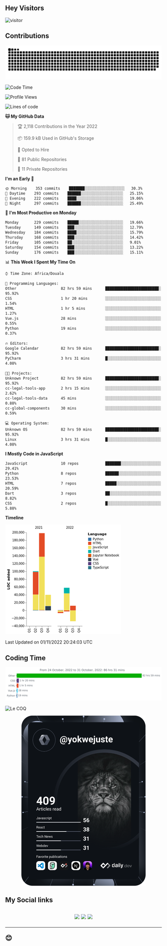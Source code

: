 ## Hey Visitors
![visitor](https://profile-counter.glitch.me/yokwejuste/count.svg)

## Contributions
<p align="center">
  <img src="https://raw.githubusercontent.com/yokwejuste/yokwejuste/output/github-contribution-grid-snake.svg" />
</p>

<!--START_SECTION:waka-->
![Code Time](http://img.shields.io/badge/Code%20Time-1%2C247%20hrs%2015%20mins-blue)

![Profile Views](http://img.shields.io/badge/Profile%20Views-13-blue)

![Lines of code](https://img.shields.io/badge/From%20Hello%20World%20I%27ve%20Written-372%20Thousand%20lines%20of%20code-blue)

**🐱 My GitHub Data** 

> 🏆 2,118 Contributions in the Year 2022
 > 
> 📦 159.9 kB Used in GitHub's Storage 
 > 
> 💼 Opted to Hire
 > 
> 📜 81 Public Repositories 
 > 
> 🔑 11 Private Repositories  
 > 
**I'm an Early 🐤** 

```text
🌞 Morning    353 commits    ███████░░░░░░░░░░░░░░░░░░   30.3% 
🌆 Daytime    293 commits    ██████░░░░░░░░░░░░░░░░░░░   25.15% 
🌃 Evening    222 commits    ████░░░░░░░░░░░░░░░░░░░░░   19.06% 
🌙 Night      297 commits    ██████░░░░░░░░░░░░░░░░░░░   25.49%

```
📅 **I'm Most Productive on Monday** 

```text
Monday       229 commits    █████░░░░░░░░░░░░░░░░░░░░   19.66% 
Tuesday      149 commits    ███░░░░░░░░░░░░░░░░░░░░░░   12.79% 
Wednesday    184 commits    ████░░░░░░░░░░░░░░░░░░░░░   15.79% 
Thursday     168 commits    ███░░░░░░░░░░░░░░░░░░░░░░   14.42% 
Friday       105 commits    ██░░░░░░░░░░░░░░░░░░░░░░░   9.01% 
Saturday     154 commits    ███░░░░░░░░░░░░░░░░░░░░░░   13.22% 
Sunday       176 commits    ███░░░░░░░░░░░░░░░░░░░░░░   15.11%

```


📊 **This Week I Spent My Time On** 

```text
⌚︎ Time Zone: Africa/Douala

💬 Programming Languages: 
Other                    82 hrs 59 mins      ████████████████████████░   95.92% 
CSS                      1 hr 20 mins        ░░░░░░░░░░░░░░░░░░░░░░░░░   1.54% 
HTML                     1 hr 5 mins         ░░░░░░░░░░░░░░░░░░░░░░░░░   1.27% 
Vue.js                   28 mins             ░░░░░░░░░░░░░░░░░░░░░░░░░   0.55% 
Python                   19 mins             ░░░░░░░░░░░░░░░░░░░░░░░░░   0.37%

🔥 Editors: 
Google Calendar          82 hrs 59 mins      ████████████████████████░   95.92% 
PyCharm                  3 hrs 31 mins       █░░░░░░░░░░░░░░░░░░░░░░░░   4.08%

🐱‍💻 Projects: 
Unknown Project          82 hrs 59 mins      ████████████████████████░   95.92% 
cc-legal-tools-app       2 hrs 15 mins       ░░░░░░░░░░░░░░░░░░░░░░░░░   2.62% 
cc-legal-tools-data      45 mins             ░░░░░░░░░░░░░░░░░░░░░░░░░   0.88% 
cc-global-components     30 mins             ░░░░░░░░░░░░░░░░░░░░░░░░░   0.59%

💻 Operating System: 
Unknown OS               82 hrs 59 mins      ████████████████████████░   95.92% 
Linux                    3 hrs 31 mins       █░░░░░░░░░░░░░░░░░░░░░░░░   4.08%

```

**I Mostly Code in JavaScript** 

```text
JavaScript               10 repos            ███████░░░░░░░░░░░░░░░░░░   29.41% 
Python                   8 repos             ██████░░░░░░░░░░░░░░░░░░░   23.53% 
HTML                     7 repos             █████░░░░░░░░░░░░░░░░░░░░   20.59% 
Dart                     3 repos             ██░░░░░░░░░░░░░░░░░░░░░░░   8.82% 
CSS                      2 repos             █░░░░░░░░░░░░░░░░░░░░░░░░   5.88%

```


**Timeline**

![Chart not found](https://raw.githubusercontent.com/yokwejuste/yokwejuste/master/charts/bar_graph.png) 


 Last Updated on 01/11/2022 20:24:03 UTC
<!--END_SECTION:waka-->

## Coding Time

[![wakatime-stats](https://github.com/yokwejuste/yokwejuste/blob/master/images/stat.svg)](https://wakatime.com/@yokwejuste)

![Le COQ](https://metrics.lecoq.io/yokwejuste/)
<p align="center">
  <a href="#"><img src="https://github.com/yokwejuste/yokwejuste/blob/master/devcard.svg" width="400" alt="Yonkeu K. Steve's Dev Card"/></a>
</p>
<h2>My Social links<h2>
<p align="center">
  <a href="https://twitter.com/yokwejuste"><img src="https://img.shields.io/badge/twitter-%231DA1F2.svg?style=for-the-badge&logo=Twitter&logoColor=white"></a>
  <a href="https://linkedin.com/in/yokwejuste"><img src="https://img.shields.io/badge/linkedin-%230077B5.svg?style=for-the-badge&logo=linkedin&logoColor=white"></a>
  <a href="https://instagram.com/yokwejuste0"><img src="https://img.shields.io/badge/instagram-%23E4405F.svg?style=for-the-badge&logo=Instagram&logoColor=white"></a>
</p>
<hr>
😊
